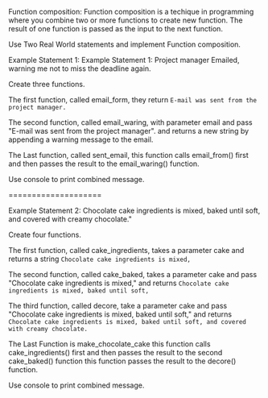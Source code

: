 Function composition:
Function composition is a techique in programming where you combine two or more functions to create
new function. The result of one function is passed as the input to the next function.

Use Two Real World statements and implement Function composition.

Example Statement 1: Example Statement 1: Project manager Emailed, warning me not to miss the deadline again.

Create three functions. 

The first function, called email_form, they return `E-mail was sent from the project manager.`

The second function, called email_waring, with parameter email and pass "E-mail was sent from the project manager". and returns a new string by appending a warning message to the email.

The Last function, called  sent_email, this function calls email_from() first and then passes the result to the email_waring() function.

Use console to print combined message.

====================

Example Statement 2: Chocolate cake ingredients is mixed, baked until soft, and covered with creamy chocolate."

Create four functions.  

The first function, called cake_ingredients, takes a parameter cake and returns a string `Chocolate cake ingredients is mixed,`

The second function, called cake_baked, takes a parameter cake and pass "Chocolate cake ingredients is mixed," and returns `Chocolate cake ingredients is mixed, baked until soft,`

The third function, called decore, take a parameter cake and pass "Chocolate cake ingredients is mixed, baked until soft," and returns `Chocolate cake ingredients is mixed, baked until soft, and covered with creamy chocolate.`

The Last Function is make_chocolate_cake this function calls cake_ingredients() first and then passes the result to the second cake_baked() function this function passes the result to the decore() function.

Use console to print combined message.
